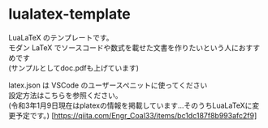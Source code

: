 # lualatex-template

LuaLaTeX のテンプレートです。  
モダン LaTeX でソースコードや数式を載せた文書を作りたいという人におすすめです  
(サンプルとしてdoc.pdfも上げています)

latex.json は VSCode のユーザースペニットに使ってください  
設定方法はこちらを参照ください。  
(令和3年1月9日現在はplatexの情報を掲載しています...そのうちLuaLaTeXに変更予定です。)
[https://qiita.com/Engr_Coal33/items/bc1dc187f8b993afc2f9]
